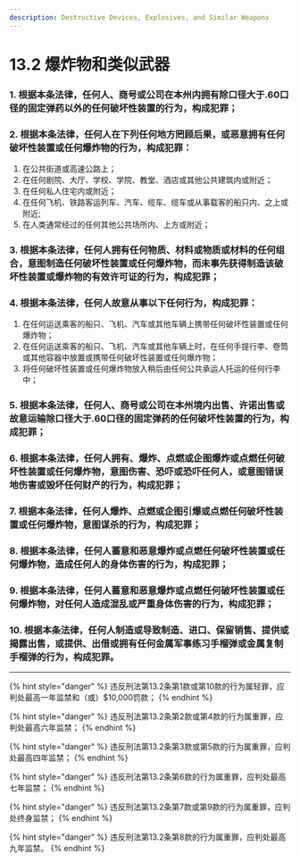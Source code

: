 ```yaml
---
description: Destructive Devices, Explosives, and Similar Weapons
---
```


# 13.2 爆炸物和类似武器

### 1. 根据本条法律，任何人、商号或公司在本州内拥有除口径大于.60口径的固定弹药以外的任何破坏性装置的行为，构成犯罪；


### 2. 根据本条法律，任何人在下列任何地方罔顾后果，或恶意拥有任何破坏性装置或任何爆炸物的行为，构成犯罪：

  1. 在公共街道或高速公路上；
  2. 在任何剧院、大厅、学校、学院、教堂、酒店或其他公共建筑内或附近；
  3. 在任何私人住宅内或附近；
  4. 在任何飞机、铁路客运列车、汽车、缆车、缆车或从事载客的船只内、之上或附近;
  5. 在人类通常经过的任何其他公共场所内、上方或附近；


### 3. 根据本条法律，任何人拥有任何物质、材料或物质或材料的任何组合，意图制造任何破坏性装置或任何爆炸物，而未事先获得制造该破坏性装置或爆炸物的有效许可证的行为，构成犯罪；


### 4. 根据本条法律，任何人故意从事以下任何行为，构成犯罪：

  1. 在任何运送乘客的船只、飞机、汽车或其他车辆上携带任何破坏性装置或任何爆炸物；
  2. 在任何运送乘客的船只、飞机、汽车或其他车辆上时，在任何手提行李、卷筒或其他容器中放置或携带任何破坏性装置或任何爆炸物；
  3. 将任何破坏性装置或任何爆炸物放入稍后由任何公共承运人托运的任何行李中；


### 5. 根据本条法律，任何人、商号或公司在本州境内出售、许诺出售或故意运输除口径大于.60口径的固定弹药的任何破坏性装置的行为，构成犯罪；


### 6. 根据本条法律，任何人拥有、爆炸、点燃或企图爆炸或点燃任何破坏性装置或任何爆炸物，意图伤害、恐吓或恐吓任何人，或意图错误地伤害或毁坏任何财产的行为，构成犯罪；


### 7. 根据本条法律，任何人爆炸、点燃或企图引爆或点燃任何破坏性装置或任何爆炸物，意图谋杀的行为，构成犯罪；


### 8. 根据本条法律，任何人蓄意和恶意爆炸或点燃任何破坏性装置或任何爆炸物，造成任何人的身体伤害的行为，构成犯罪；


### 9. 根据本条法律，任何人蓄意和恶意爆炸或点燃任何破坏性装置或任何爆炸物，对任何人造成混乱或严重身体伤害的行为，构成犯罪；


### 10.  根据本条法律，任何人制造或导致制造、进口、保留销售、提供或揭露出售，或提供、出借或拥有任何金属军事练习手榴弹或金属复制手榴弹的行为，构成犯罪。

***

{% hint style="danger" %}
违反刑法第13.2条第1款或第10款的行为属轻罪，应判处最高一年监禁和（或）$10,000罚款；
{% endhint %}

{% hint style="danger" %}
违反刑法第13.2条第2款或第4款的行为属重罪，应判处最高六年监禁；
{% endhint %}

{% hint style="danger" %}
违反刑法第13.2条第3款或第5款的行为属重罪，应判处最高四年监禁；
{% endhint %}

{% hint style="danger" %}
违反刑法第13.2条第6款的行为属重罪，应判处最高七年监禁；
{% endhint %}

{% hint style="danger" %}
违反刑法第13.2条第7款或第9款的行为属重罪，应判处终身监禁；
{% endhint %}

{% hint style="danger" %}
违反刑法第13.2条第8款的行为属重罪，应判处最高九年监禁。
{% endhint %}